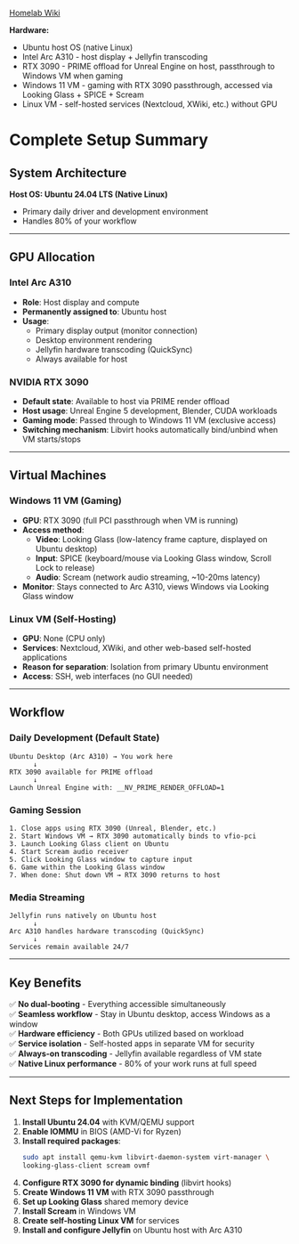 [Homelab Wiki](https://mbeisser1.github.io/homelab/)

**Hardware:**
- Ubuntu host OS (native Linux)
- Intel Arc A310 - host display + Jellyfin transcoding
- RTX 3090 - PRIME offload for Unreal Engine on host, passthrough to Windows VM when gaming
- Windows 11 VM - gaming with RTX 3090 passthrough, accessed via Looking Glass + SPICE + Scream
- Linux VM - self-hosted services (Nextcloud, XWiki, etc.) without GPU

# Complete Setup Summary

## System Architecture

**Host OS: Ubuntu 24.04 LTS (Native Linux)**
- Primary daily driver and development environment
- Handles 80% of your workflow

---

## GPU Allocation

### **Intel Arc A310**
- **Role**: Host display and compute
- **Permanently assigned to**: Ubuntu host
- **Usage**:
  - Primary display output (monitor connection)
  - Desktop environment rendering
  - Jellyfin hardware transcoding (QuickSync)
  - Always available for host

### **NVIDIA RTX 3090**
- **Default state**: Available to host via PRIME render offload
- **Host usage**: Unreal Engine 5 development, Blender, CUDA workloads
- **Gaming mode**: Passed through to Windows 11 VM (exclusive access)
- **Switching mechanism**: Libvirt hooks automatically bind/unbind when VM starts/stops

---

## Virtual Machines

### **Windows 11 VM** (Gaming)
- **GPU**: RTX 3090 (full PCI passthrough when VM is running)
- **Access method**: 
  - **Video**: Looking Glass (low-latency frame capture, displayed on Ubuntu desktop)
  - **Input**: SPICE (keyboard/mouse via Looking Glass window, Scroll Lock to release)
  - **Audio**: Scream (network audio streaming, ~10-20ms latency)
- **Monitor**: Stays connected to Arc A310, views Windows via Looking Glass window

### **Linux VM** (Self-Hosting)
- **GPU**: None (CPU only)
- **Services**: Nextcloud, XWiki, and other web-based self-hosted applications
- **Reason for separation**: Isolation from primary Ubuntu environment
- **Access**: SSH, web interfaces (no GUI needed)

---

## Workflow

### **Daily Development (Default State)**
```
Ubuntu Desktop (Arc A310) → You work here
      ↓
RTX 3090 available for PRIME offload
      ↓
Launch Unreal Engine with: __NV_PRIME_RENDER_OFFLOAD=1
```

### **Gaming Session**
```
1. Close apps using RTX 3090 (Unreal, Blender, etc.)
2. Start Windows VM → RTX 3090 automatically binds to vfio-pci
3. Launch Looking Glass client on Ubuntu
4. Start Scream audio receiver
5. Click Looking Glass window to capture input
6. Game within the Looking Glass window
7. When done: Shut down VM → RTX 3090 returns to host
```

### **Media Streaming**
```
Jellyfin runs natively on Ubuntu host
      ↓
Arc A310 handles hardware transcoding (QuickSync)
      ↓
Services remain available 24/7
```

---

## Key Benefits

✅ **No dual-booting** - Everything accessible simultaneously  
✅ **Seamless workflow** - Stay in Ubuntu desktop, access Windows as a window  
✅ **Hardware efficiency** - Both GPUs utilized based on workload  
✅ **Service isolation** - Self-hosted apps in separate VM for security  
✅ **Always-on transcoding** - Jellyfin available regardless of VM state  
✅ **Native Linux performance** - 80% of your work runs at full speed  

---

## Next Steps for Implementation

1. **Install Ubuntu 24.04** with KVM/QEMU support
2. **Enable IOMMU** in BIOS (AMD-Vi for Ryzen)
3. **Install required packages**:
   ```bash
   sudo apt install qemu-kvm libvirt-daemon-system virt-manager \
   looking-glass-client scream ovmf
   ```
4. **Configure RTX 3090 for dynamic binding** (libvirt hooks)
5. **Create Windows 11 VM** with RTX 3090 passthrough
6. **Set up Looking Glass** shared memory device
7. **Install Scream** in Windows VM
8. **Create self-hosting Linux VM** for services
9. **Install and configure Jellyfin** on Ubuntu host with Arc A310
